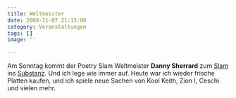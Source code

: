 ```yaml
---
title: Weltmeister
date: 2008-11-07 21:13:00
category: Veranstaltungen
tags: []
image: ''

---
```


Am Sonntag kommt der Poetry Slam Weltmeister **Danny Sherrard** zum [Slam](http://www.planetslam.de/munichslam.php) ins [Substanz](http://www.substanz-club.de). Und ich lege wie immer auf. Heute war ich wieder frische Platten kaufen, und ich spiele neue Sachen von Kool Keith, Zion I, Ceschi und vielen mehr.

